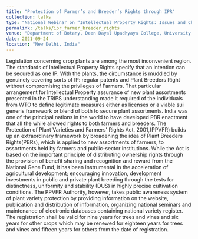 ```yaml
---
title: "Protection of Farmer’s and Breeder’s Rights through IPR"
collection: talks
type: "National Webinar on “Intellectual Property Rights: Issues and Challenges”"
permalink: /talks/ipr_farmer_breeder_rights
venue: "Department of Botany, Deen Dayal Upadhyaya College, University of Delhi"
date: 2021-09-24
location: "New Delhi, India"
---
```


Legislation concerning crop plants are among the most inconvenient region. The standards of Intellectual Property Rights specify that an intention can be secured as one IP. With the plants, the circumstance is muddled by genuinely covering sorts of IP: regular patents and Plant Breeders Right without compromising the privileges of Farmers. That particular arrangement for Intellectual Property assurance of new plant assortments presented in the TRIPS understanding made it required of the individuals from WTO to define legitimate measures either as licenses or a viable sui generis framework or blend of both to secure plant assortments. India was one of the principal nations in the world to have developed PBR enactment that all the while allowed rights to both farmers and breeders. The Protection of Plant Varieties and Farmers' Rights Act, 2001,(PPVFR) builds up an extraordinary framework by broadening the idea of Plant Breeders Rights(PBRs), which is applied to new assortments of farmers, to assortments held by farmers and public-sector institutions. While the Act is based on the important principle of distributing ownership rights through the provision of benefit sharing and recognition and reward from the National Gene Fund, it has been instrumental in the acceleration of agricultural development; encouraging innovation, development investments in public and private plant breeding through the tests for distinctness, uniformity and stability (DUS) in highly precise cultivation conditions. The PPVFR Authority, however, takes public awareness system of plant variety protection by providing information on the website, publication and distribution of information, organizing national seminars and maintenance of electronic databases containing national variety register. The registration shall be valid for nine years for trees and vines and six years for other crops which may be renewed for eighteen years for trees and vines and fifteen years for others from the date of registration.
